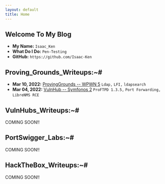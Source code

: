 ```yaml
---
layout: default
title: Home
---
```


## **Welcome To My Blog**

- **My Name:**    `Isaac_Ken`
- **What Do I Do:**  `Pen-Testing `
- **GitHub:**     `https://github.com/Isaac-Ken`

## **Proving_Grounds_Writeups:~#**
- **Mar 10, 2022:** [ProvingGrounds -- WPWN 5](https://Isaac-Ken/Writeups.io/posts/ProvingGrounds/WPN.html) `Ldap,` `LFI,` `ldapsearch`
- **Mar 04, 2022:** [VulnHub -- Symfonos 2](https://muzec0318.github.io/posts/symfonos2.html) `ProFTPD 1.3.5,` `Port Forwarding,` `LibreNMS RCE`

## **VulnHubs_Writeups:~#**

COMING SOON!!


## **PortSwigger_Labs:~#**  

COMING SOON!!


## **HackTheBox_Writeups:~#**

COMING SOON!!








